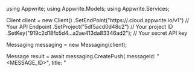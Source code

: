 using Appwrite;
using Appwrite.Models;
using Appwrite.Services;

Client client = new Client()
    .SetEndPoint("https://<REGION>.cloud.appwrite.io/v1") // Your API Endpoint
    .SetProject("5df5acd0d48c2") // Your project ID
    .SetKey("919c2d18fb5d4...a2ae413da83346ad2"); // Your secret API key

Messaging messaging = new Messaging(client);

Message result = await messaging.CreatePush(
    messageId: "<MESSAGE_ID>",
    title: "<TITLE>",
    body: "<BODY>",
    topics: new List<string>(), // optional
    users: new List<string>(), // optional
    targets: new List<string>(), // optional
    data: [object], // optional
    action: "<ACTION>", // optional
    image: "[ID1:ID2]", // optional
    icon: "<ICON>", // optional
    sound: "<SOUND>", // optional
    color: "<COLOR>", // optional
    tag: "<TAG>", // optional
    badge: "<BADGE>", // optional
    draft: false, // optional
    scheduledAt: "" // optional
);